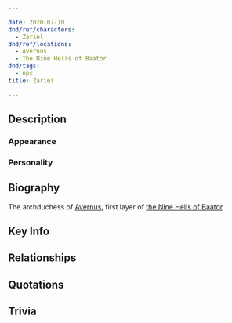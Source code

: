 ```yaml
---

date: 2020-07-10
dnd/ref/characters:
  - Zariel
dnd/ref/locations:
  - Avernus
  - The Nine Hells of Baator
dnd/tags:
  - npc
title: Zariel

---
```


## Description

### Appearance

### Personality

## Biography

The archduchess of [Avernus](/dnd/locations/avernus), first layer of [the Nine Hells of Baator](the-nine-hells-of-baator.md).

## Key Info

## Relationships

## Quotations

## Trivia

